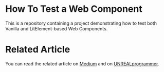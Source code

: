 # How To Test a Web Component

This is a repository containing a project demonstrating how to test both Vanilla and LitElement-based Web Components.

# Related Article

You can read the related article on [Medium]() and on [UNREALprogrammer](https://www.unrealprogrammer.com/how-to-test-a-web-component/).
